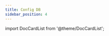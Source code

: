 ```yaml
---
title: Config DB
sidebar_position: 4
---
```



import DocCardList from '@theme/DocCardList';

<DocCardList />

